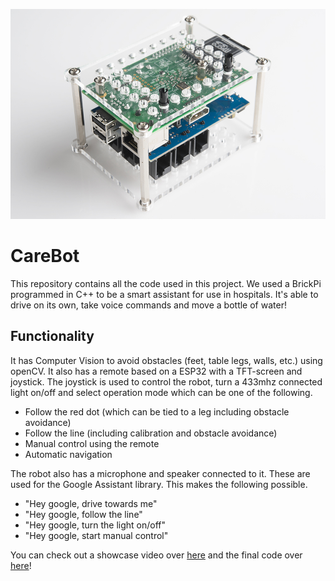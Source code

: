[![Showcase Video](brickpi.jpg)](https://www.youtube.com/watch?v=AWg9zco_IYE)
# CareBot
This repository contains all the code used in this project. We used a BrickPi programmed in C++ to be a smart assistant for use in hospitals. It's able to drive on its own, take voice commands and move a bottle of water!
## Functionality
It has Computer Vision to avoid obstacles (feet, table legs, walls, etc.) using openCV. It also has a remote based on a ESP32 with a TFT-screen and joystick. The joystick is used to control the robot, turn a 433mhz connected light on/off and select operation mode which can be one of the following.
- Follow the red dot (which can be tied to a leg including obstacle avoidance)
- Follow the line (including calibration and obstacle avoidance)
- Manual control using the remote
- Automatic navigation 

The robot also has a microphone and speaker connected to it. These are used for the Google Assistant library. This makes the following possible.
- "Hey google, drive towards me"
- "Hey google, follow the line"
- "Hey google, turn the light on/off"
- "Hey google, start manual control"

You can check out a showcase video over [here](https://www.youtube.com/watch?v=AWg9zco_IYE) and the final code over [here](https://github.com/JVKran/CareBot/tree/master/Resultaat)!
